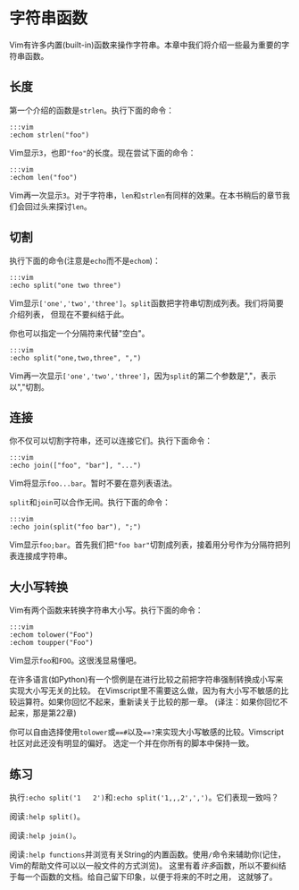 字符串函数
================

Vim有许多内置(built-in)函数来操作字符串。本章中我们将介绍一些最为重要的字符串函数。

长度
------

第一个介绍的函数是`strlen`。执行下面的命令：

    :::vim
    :echom strlen("foo")

Vim显示`3`，也即`"foo"`的长度。现在尝试下面的命令：

    :::vim
    :echom len("foo")

Vim再一次显示`3`。对于字符串，`len`和`strlen`有同样的效果。在本书稍后的章节我们会回过头来探讨`len`。

切割
---------

执行下面的命令(注意是`echo`而不是`echom`)：

    :::vim
    :echo split("one two three")

Vim显示`['one','two','three']`。`split`函数把字符串切割成列表。我们将简要介绍列表，
但现在不要纠结于此。

你也可以指定一个分隔符来代替"空白"。

    :::vim
    :echo split("one,two,three", ",")

Vim再一次显示`['one','two','three']`，因为`split`的第二个参数是","，表示以","切割。

连接
-------

你不仅可以切割字符串，还可以连接它们。执行下面命令：

    :::vim
    :echo join(["foo", "bar"], "...")

Vim将显示`foo...bar`。暂时不要在意列表语法。

`split`和`join`可以合作无间。执行下面的命令：

    :::vim
    :echo join(split("foo bar"), ";")

Vim显示`foo;bar`。首先我们把`"foo bar"`切割成列表，接着用分号作为分隔符把列表连接成字符串。

大小写转换
--------------------

Vim有两个函数来转换字符串大小写。执行下面的命令：

    :::vim
    :echom tolower("Foo")
    :echom toupper("Foo")

Vim显示`foo`和`FOO`。这很浅显易懂吧。

在许多语言(如Python)有一个惯例是在进行比较之前把字符串强制转换成小写来实现大小写无关的比较。
在Vimscript里不需要这么做，因为有大小写不敏感的比较运算符。如果你回忆不起来，重新读关于比较的那一章。
(译注：如果你回忆不起来，那是第22章)

你可以自由选择使用`tolower`或`==#`以及`==?`来实现大小写敏感的比较。Vimscript社区对此还没有明显的偏好。
选定一个并在你所有的脚本中保持一致。

练习
---------

执行`:echo split('1   2')`和`:echo split('1,,,2',',')`。它们表现一致吗？

阅读`:help split()`。

阅读`:help join()`。

阅读`:help functions`并浏览有关String的内置函数。使用`/`命令来辅助你(记住，Vim的帮助文件可以以一般文件的方式浏览)。
这里有着*许多*函数，所以不要纠结于每一个函数的文档。给自己留下印象，以便于将来的不时之用，
这就够了。
